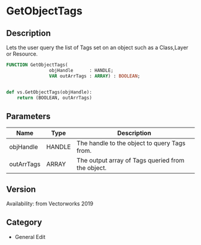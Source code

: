 # GetObjectTags

## Description
Lets the user query the list of Tags set on an object such as a Class,Layer or Resource.

```pascal
FUNCTION GetObjectTags(
				objHandle      : HANDLE;
				VAR outArrTags : ARRAY) : BOOLEAN;
```

```python

def vs.GetObjectTags(objHandle):
    return (BOOLEAN, outArrTags)
```

## Parameters
|Name|Type|Description|
|---|---|---|
|objHandle|HANDLE|The handle to the object to query Tags from.|
|outArrTags|ARRAY|The output array of Tags queried from the object.|

## Version
Availability: from Vectorworks 2019
## Category
* General Edit


